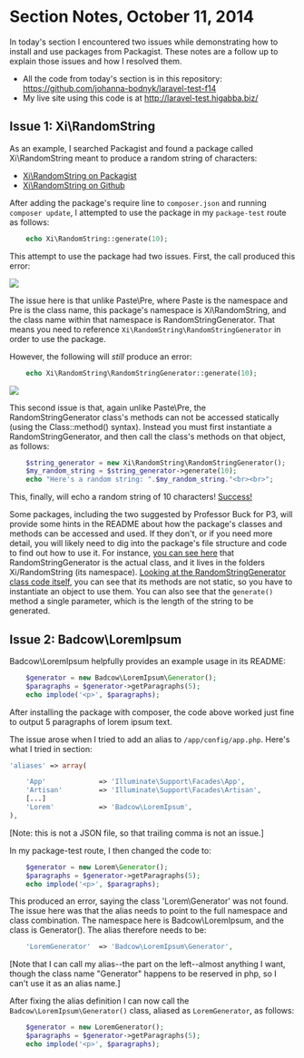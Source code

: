 # Section Notes, October 11, 2014

In today's section I encountered two issues while demonstrating how to install and use packages from Packagist. These notes are a follow up to explain those issues and how I resolved them.

* All the code from today's section is in this repository: <https://github.com/johanna-bodnyk/laravel-test-f14>
* My live site using this code is at <http://laravel-test.higabba.biz/>

## Issue 1: Xi\RandomString

As an example, I searched Packagist and found a package called Xi\RandomString meant to produce a random string of characters:

* [Xi\RandomString on Packagist](https://packagist.org/packages/xi/randomstring)
* [Xi\RandomString on Github](https://github.com/xi-project/xi-randomstring)

After adding the package's require line to `composer.json` and running `composer update`, I attempted to use the package in my `package-test` route as follows:

```php
    echo Xi\RandomString::generate(10);
```

This attempt to use the package had two issues. First, the call produced this error:

<img src="http://laravel-test.higabba.biz/images/section-notes-2014-10-11_1.png">

The issue here is that unlike Paste\Pre, where Paste is the namespace and Pre is the class name, this package's namespace is Xi\RandomString, and the class name within that namespace is RandomStringGenerator. That means you need to reference `Xi\RandomString\RandomStringGenerator` in order to use the package.

However, the following will *still* produce an error:

```php
    echo Xi\RandomString\RandomStringGenerator::generate(10);
```

<img src="http://laravel-test.higabba.biz/images/section-notes-2014-10-11_2.png">

This second issue is that, again unlike Paste\Pre, the RandomStringGenerator class's methods can not be accessed statically (using the Class::method() syntax). Instead you must first instantiate a RandomStringGenerator, and then call the class's methods on that object, as follows:

```php
    $string_generator = new Xi\RandomString\RandomStringGenerator();
    $my_random_string = $string_generator->generate(10);
    echo "Here's a random string: ".$my_random_string."<br><br>";
```

This, finally, will echo a random string of 10 characters! [Success!](http://laravel-test.higabba.biz/package-test)

Some packages, including the two suggested by Professor Buck for P3, will provide some hints in the README about how the package's classes and methods can be accessed and used. If they don't, or if you need more detail, you will likely need to dig into the package's file structure and code to find out how to use it. For instance, [you can see here](https://github.com/xi-project/xi-randomstring/tree/master/library/Xi/RandomString) that RandomStringGenerator is the actual class, and it lives in the folders Xi/RandomString (its namespace). [Looking at the RandomStringGenerator class code itself,](https://github.com/xi-project/xi-randomstring/blob/master/library/Xi/RandomString/RandomStringGenerator.php) you can see that its methods are not static, so you have to instantiate an object to use them. You can also see that the `generate()` method a single parameter, which is the length of the string to be generated.

## Issue 2: Badcow\LoremIpsum

Badcow\LoremIpsum helpfully provides an example usage in its README:

```php
    $generator = new Badcow\LoremIpsum\Generator();
    $paragraphs = $generator->getParagraphs(5);
    echo implode('<p>', $paragraphs);
```

After installing the package with composer, the code above worked just fine to output 5 paragraphs of lorem ipsum text. 

The issue arose when I tried to add an alias to `/app/config/app.php`. Here's what I tried in section:

```php
'aliases' => array(

    'App'             => 'Illuminate\Support\Facades\App',
    'Artisan'         => 'Illuminate\Support\Facades\Artisan',
    [...]
    'Lorem'           => 'Badcow\LoremIpsum',
),
```

[Note: this is not a JSON file, so that trailing comma is not an issue.]

In my package-test route, I then changed the code to:

```php
    $generator = new Lorem\Generator();
    $paragraphs = $generator->getParagraphs(5);
    echo implode('<p>', $paragraphs);
```

This produced an error, saying the class 'Lorem\Generator' was not found. The issue here was that the alias needs to point to the full namespace and class combination. The namespace here is Badcow\LoremIpsum, and the class is Generator(). The alias therefore needs to be:

```php
    'LoremGenerator'  => 'Badcow\LoremIpsum\Generator',
```

[Note that I can call my alias--the part on the left--almost anything I want, though the class name "Generator" happens to be reserved in php, so I can't use it as an alias name.] 

After fixing the alias definition I can now call the `Badcow\LoremIpsum\Generator()` class, aliased as `LoremGenerator`, as follows:

```php
    $generator = new LoremGenerator();
    $paragraphs = $generator->getParagraphs(5);
    echo implode('<p>', $paragraphs);
```

